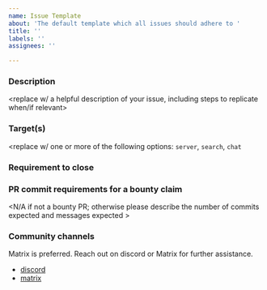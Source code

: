 ```yaml
---
name: Issue Template
about: 'The default template which all issues should adhere to '
title: ''
labels: ''
assignees: ''

---
```


### Description

<replace w/ a helpful description of your issue, including steps to replicate when/if relevant>

### Target(s)

<replace w/ one or more of the following options: `server`, `search`, `chat`

### Requirement to close

<please describe what is required to close this issue here>

### PR commit requirements for a bounty claim

<N/A if not a bounty PR; otherwise please describe the number of commits expected and messages expected >

### Community channels

Matrix is preferred. Reach out on discord or Matrix for further assistance. 

- [discord](https://discord.gg/CuJVfgZf54)
- [matrix](https://matrix.to/#/#arguflow-general:matrix.zerodao.gg)
